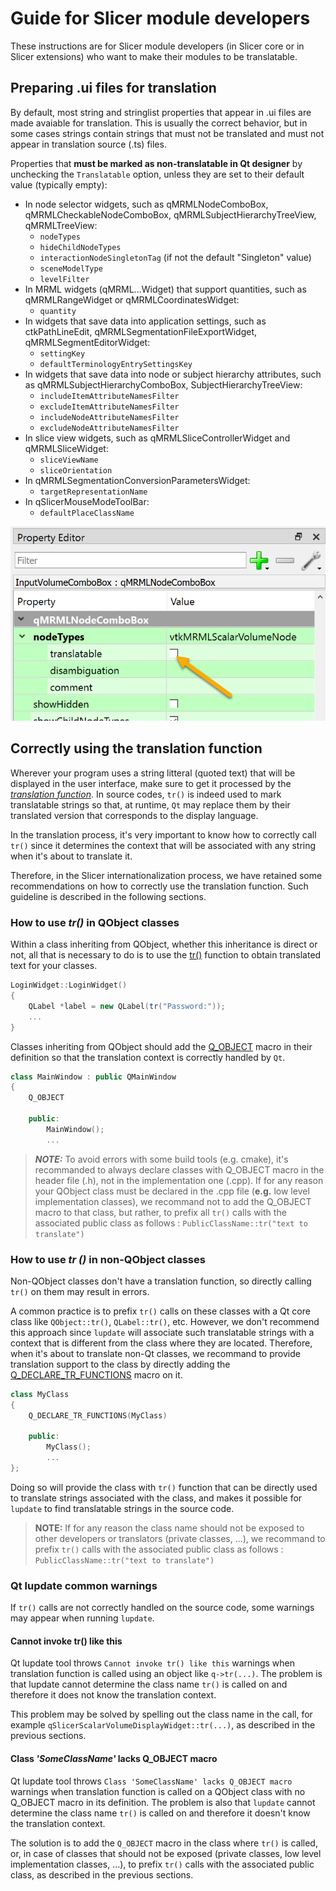 
# Guide for Slicer module developers

These instructions are for Slicer module developers (in Slicer core or in Slicer extensions) who want to make their modules to be translatable.

## Preparing .ui files for translation

By default, most string and stringlist properties that appear in .ui files are made avaiable for translation. This is usually the correct behavior, but in some cases strings contain strings that must not be translated and must not appear in translation source (.ts) files.

Properties that **must be marked as non-translatable in Qt designer** by unchecking the `Translatable` option, unless they are set to their default value (typically empty):

- In node selector widgets, such as qMRMLNodeComboBox, qMRMLCheckableNodeComboBox, qMRMLSubjectHierarchyTreeView, qMRMLTreeView:
  - `nodeTypes`
  - `hideChildNodeTypes`
  - `interactionNodeSingletonTag` (if not the default "Singleton" value)
  - `sceneModelType`
  - `levelFilter`
- In MRML widgets (qMRML...Widget) that support quantities, such as qMRMLRangeWidget or qMRMLCoordinatesWidget:
  - `quantity`
- In widgets that save data into application settings, such as ctkPathLineEdit, qMRMLSegmentationFileExportWidget, qMRMLSegmentEditorWidget:
  - `settingKey`
  - `defaultTerminologyEntrySettingsKey`
- In widgets that save data into node or subject hierarchy attributes, such as qMRMLSubjectHierarchyComboBox, SubjectHierarchyTreeView:
  - `includeItemAttributeNamesFilter`
  - `excludeItemAttributeNamesFilter`
  - `includeNodeAttributeNamesFilter`
  - `excludeNodeAttributeNamesFilter`
- In slice view widgets, such as qMRMLSliceControllerWidget and qMRMLSliceWidget:
  - `sliceViewName`
  - `sliceOrientation`
- In qMRMLSegmentationConversionParametersWidget:
  - `targetRepresentationName`
- In qSlicerMouseModeToolBar:
  - `defaultPlaceClassName`

![](Docs/DesignerMarkAsNonTranslatable.png)

## Correctly using the translation function

Wherever your program uses a string litteral (quoted text) that will be displayed in the user interface, make sure to get it processed by the [*translation function*](https://doc.qt.io/qt-5/i18n-source-translation.html#using-tr-for-all-literal-text). In source codes, `tr()` is indeed used to mark translatable strings so that, at runtime, `Qt` may replace them by their translated version that corresponds to the display language.

In the translation process, it's very important to know how to correctly call `tr()` since it determines the context that will be associated with any string when it's about to translate it.

Therefore, in the Slicer internationalization process, we have retained some recommendations on how to correctly use the translation function. Such guideline is described in the following sections.

### How to use *tr()* in QObject classes

Within a class inheriting from QObject, whether this inheritance is direct or not, all that is necessary to do is to use the [tr()](https://doc.qt.io/qt-5/qobject.html#tr) function to obtain translated text for your classes.
```c++
LoginWidget::LoginWidget()
{
    QLabel *label = new QLabel(tr("Password:"));
    ...
}
````
Classes inheriting from QObject should add the [Q_OBJECT](https://doc.qt.io/qt-5/i18n-source-translation.html#defining-a-translation-context) macro in their definition so that the translation context is correctly handled by `Qt`.
```c++
class MainWindow : public QMainWindow
{
    Q_OBJECT

    public:
        MainWindow();
        ...
```

> **_NOTE:_**  To avoid errors with some build tools (e.g. cmake), it's recommanded to always declare classes with Q_OBJECT macro in the header file (.h), not in the implementation one (.cpp). If for any reason your QObject class must be declared in the .cpp file (**e.g.** low level implementation classes), we recommand not to add the Q_OBJECT macro to that class, but rather, to prefix all `tr()` calls with the associated public class as follows : `PublicClassName::tr("text to translate")`

### How to use *tr ()* in non-QObject classes

Non-QObject classes don't have a translation function, so directly calling `tr()` on them may result in errors.

A common practice is to prefix `tr()` calls on these classes with a Qt  core class like `QObject::tr()`, `QLabel::tr()`, etc. However, we don't recommend this approach since `lupdate` will associate such translatable strings with a context that is different from the class where they are located.
Therefore, when it's about to translate non-Qt classes, we recommand to provide translation support to the class by directly adding the [Q_DECLARE_TR_FUNCTIONS](https://doc.qt.io/qt-5/i18n-source-translation.html#translating-non-qt-classes) macro on it.
```c++
class MyClass
{
    Q_DECLARE_TR_FUNCTIONS(MyClass)

    public:
        MyClass();
        ...
};
```
Doing so will provide the class with `tr()` function that can be directly used to translate strings associated with the class, and makes it possible for `lupdate` to find translatable strings in the source code.

>**NOTE:** If for any reason the class name should not be exposed to other developers or translators (private classes, ...), we recommand to prefix `tr()` calls with the associated public class as follows :  `PublicClassName::tr("text to translate")`

### Qt lupdate common warnings

If `tr()` calls are not correctly handled on the source code, some warnings may appear when running `lupdate`.

#### Cannot invoke tr() like this

Qt lupdate tool throws `Cannot invoke tr() like this` warnings when translation function is called using an object like `q->tr(...)`. The problem is that lupdate cannot determine the class name `tr()` is called on and therefore it does not know the translation context. 

This problem may be solved by spelling out the class name in the call, for example `qSlicerScalarVolumeDisplayWidget::tr(...)`, as described in the previous sections.

#### Class  _'SomeClassName'_  lacks Q_OBJECT macro

Qt lupdate tool throws `Class 'SomeClassName' lacks Q_OBJECT macro` warnings when translation function is called on a QObject class with no Q_OBJECT macro in its definition. The problem is also that `lupdate` cannot determine the class name `tr()` is called on and therefore it doesn't know the translation context.

The solution is to add the `Q_OBJECT` macro in the class where `tr()` is called, or, in case of classes that should not be exposed (private classes, low level implementation classes, ...), to prefix `tr()` calls with the associated public class, as described in the previous sections.

